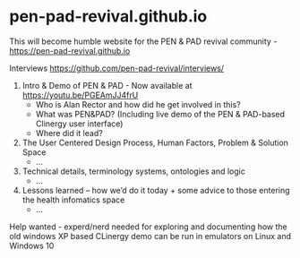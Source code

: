 # pen-pad-revival.github.io

This will become humble website for the PEN &amp; PAD revival community - https://pen-pad-revival.github.io

Interviews https://github.com/pen-pad-revival/interviews/
1. Intro & Demo of PEN & PAD - Now available at https://youtu.be/PGEAmJJ4frU
    * Who is Alan Rector and how did he get involved in this?
    * What was PEN&PAD? (Including live demo of the PEN & PAD-based Clinergy user interface)
    * Where did it lead?
2. The User Centered Design Process, Human Factors, Problem & Solution Space 
    * ...
3. Technical details, terminology systems, ontologies and logic
    * ...
4. Lessons learned – how we’d do it today + some advice to those entering the health infomatics space
    * ...

Help wanted - experd/nerd needed for exploring and documenting how the old windows XP based CLinergy demo can be run in emulators on Linux and Windows 10
